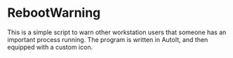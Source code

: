 # RebootWarning
This is a simple script to warn other workstation users that someone has an important process running. 
The program is written in AutoIt, and then equipped with a custom icon. 
